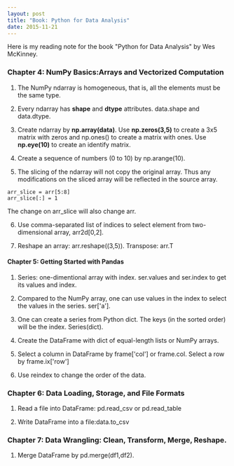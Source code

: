 ```yaml
---
layout: post
title: "Book: Python for Data Analysis"
date: 2015-11-21
---
```


Here is my reading note for the book "Python for Data Analysis" by Wes McKinney.

### Chapter 4: NumPy Basics:Arrays and Vectorized Computation

1. The NumPy ndarray is homogeneous, that is, all the elements must be the same type.

2. Every ndarray has **shape** and **dtype** attributes. data.shape and data.dtype.

3. Create ndarray by **np.array(data)**. Use **np.zeros(3,5)** to create a 3x5 matrix with zeros and np.ones() to create a matrix with ones. Use **np.eye(10)** to create an identify matrix.

4. Create a sequence of numbers (0 to 10) by np.arange(10).

5. The slicing of the ndarray will not copy the original array. Thus any modifications on the sliced array will be reflected in the source array. 
  
```
arr_slice = arr[5:8]
arr_slice[:] = 1
```

The change on arr_slice will also change arr.

6. Use comma-separated list of indices to select element from two-dimensional array, arr2d[0,2].

7. Reshape an array: arr.reshape((3,5)). Transpose: arr.T

#### Chapter 5: Getting Started with Pandas

1. Series: one-dimentional array with index. ser.values and ser.index to get its values and index.

2. Compared to the NumPy array, one can use values in the index to select the values in the series. ser['a'].

3. One can create a series from Python dict. The keys (in the sorted order) will be the index. Series(dict).

4. Create the DataFrame with dict of equal-length lists or NumPy arrays.

5. Select a column in DataFrame by frame['col'] or frame.col.  Select a row by frame.ix['row'] 

6. Use reindex to change the order of the data.

### Chapter 6: Data Loading, Storage, and File Formats

1. Read a file into DataFrame: pd.read_csv or pd.read_table

2. Write DataFrame into a file:data.to_csv

### Chapter 7: Data Wrangling: Clean, Transform, Merge, Reshape.

1. Merge DataFrame by pd.merge(df1,df2).
